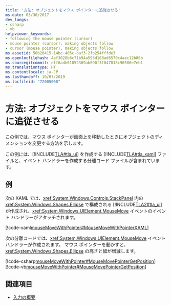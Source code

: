 ```yaml
---
title: '方法: オブジェクトをマウス ポインターに追従させる'
ms.date: 03/30/2017
dev_langs:
- csharp
- vb
helpviewer_keywords:
- following the mouse pointer (cursor)
- mouse pointer (cursor), making objects follow
- cursor (mouse pointer), making objects follow
ms.assetid: 50b20415-14bc-405c-baf3-2fb254fffde3
ms.openlocfilehash: 4ef3028b6c71b94a593d168ad6570c4aec12b86b
ms.sourcegitcommit: eff6adb61852369ab690f3f047818c90580e7eb1
ms.translationtype: HT
ms.contentlocale: ja-JP
ms.lasthandoff: 10/07/2019
ms.locfileid: "72005068"
---
```

# <a name="how-to-make-an-object-follow-the-mouse-pointer"></a>方法: オブジェクトをマウス ポインターに追従させる
この例では、マウス ポインターが画面上を移動したときにオブジェクトのディメンションを変更する方法を示します。  
  
 この例には、[!INCLUDE[TLA#tla_ui](../../../../includes/tlasharptla-ui-md.md)] を作成する [!INCLUDE[TLA#tla_xaml](../../../../includes/tlasharptla-xaml-md.md)] ファイルと、イベント ハンドラーを作成する分離コード ファイルが含まれています。  
  
## <a name="example"></a>例  
 次の XAML では、<xref:System.Windows.Controls.StackPanel> 内の <xref:System.Windows.Shapes.Ellipse> で構成される [!INCLUDE[TLA2#tla_ui](../../../../includes/tla2sharptla-ui-md.md)] が作成され、<xref:System.Windows.UIElement.MouseMove> イベントのイベント ハンドラーがアタッチされます。  
  
 [!code-xaml[mouseMoveWithPointer#MouseMoveWithPointerXAML](~/samples/snippets/csharp/VS_Snippets_Wpf/mouseMoveWithPointer/CSharp/Window1.xaml#mousemovewithpointerxaml)]  
  
 次の分離コードでは、<xref:System.Windows.UIElement.MouseMove> イベント ハンドラーが作成されます。  マウス ポインターを動かすと、<xref:System.Windows.Shapes.Ellipse> の高さと幅が増減します。  
  
 [!code-csharp[mouseMoveWithPointer#MouseMovePointerGetPosition](~/samples/snippets/csharp/VS_Snippets_Wpf/mouseMoveWithPointer/CSharp/Window1.xaml.cs#mousemovepointergetposition)]
 [!code-vb[mouseMoveWithPointer#MouseMovePointerGetPosition](~/samples/snippets/visualbasic/VS_Snippets_Wpf/mouseMoveWithPointer/VisualBasic/Window1.xaml.vb#mousemovepointergetposition)]  
  
## <a name="see-also"></a>関連項目

- [入力の概要](input-overview.md)
